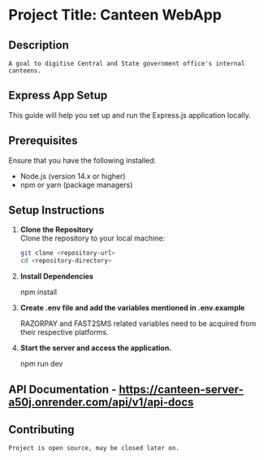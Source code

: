 
# Project Title: Canteen WebApp

## Description
    
    A goal to digitise Central and State government office's internal canteens.

## Express App Setup

This guide will help you set up and run the Express.js application locally.

## Prerequisites

Ensure that you have the following installed:  
- Node.js (version 14.x or higher)  
- npm or yarn (package managers)

## Setup Instructions

1. **Clone the Repository**  
   Clone the repository to your local machine:

   ```bash
   git clone <repository-url>
   cd <repository-directory>

2. **Install Dependencies**

    npm install

3. **Create .env file and add the variables mentioned in .env.example**

    RAZORPAY and FAST2SMS related variables need to be acquired from their respective platforms.

4. **Start the server and access the application.**
    
    npm run dev

## API Documentation - https://canteen-server-a50j.onrender.com/api/v1/api-docs

## Contributing 

    Project is open source, may be closed later on.


